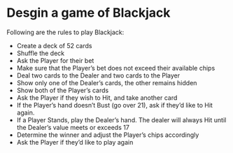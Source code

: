 # Desgin a game of Blackjack

Following are the rules to play Blackjack:

- Create a deck of 52 cards
- Shuffle the deck
- Ask the Player for their bet
- Make sure that the Player’s bet does not exceed their available chips
- Deal two cards to the Dealer and two cards to the Player
- Show only one of the Dealer’s cards, the other remains hidden
- Show both of the Player’s cards
- Ask the Player if they wish to Hit, and take another card
- If the Player’s hand doesn’t Bust (go over 21), ask if they’d like to Hit again.
- If a Player Stands, play the Dealer’s hand. The dealer will always Hit until the Dealer’s value meets or exceeds 17
- Determine the winner and adjust the Player’s chips accordingly
- Ask the Player if they’d like to play again
